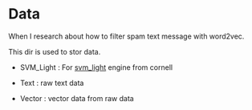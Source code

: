 # Data

When I research about how to filter spam text message with word2vec. 

This dir is used to stor data. 

- SVM_Light : For [svm_light](http://svmlight.joachims.org/) engine from cornell

- Text : raw text data

- Vector : vector data from raw data

